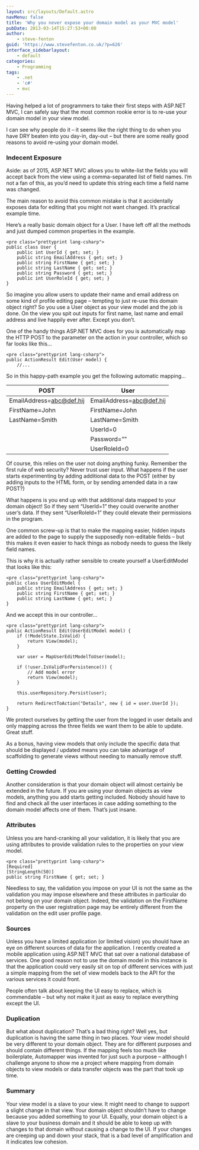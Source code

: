 ```yaml
---
layout: src/layouts/Default.astro
navMenu: false
title: 'Why you never expose your domain model as your MVC model'
pubDate: 2013-03-14T15:27:53+00:00
author:
    - steve-fenton
guid: 'https://www.stevefenton.co.uk/?p=626'
interface_sidebarlayout:
    - default
categories:
    - Programming
tags:
    - .net
    - 'c#'
    - mvc
---
```


Having helped a lot of programmers to take their first steps with ASP.NET MVC, I can safely say that the most common rookie error is to re-use your domain model in your view model.

I can see why people do it – it seems like the right thing to do when you have DRY beaten into you day-in, day-out – but there are some really good reasons to avoid re-using your domain model.

### Indecent Exposure

Aside: as of 2015, ASP.NET MVC allows you to white-list the fields you will accept back from the view using a comma-separated list of field names. I’m not a fan of this, as you’d need to update this string each time a field name was changed.

The main reason to avoid this common mistake is that it accidentally exposes data for editing that you might not want changed. It’s practical example time.

Here’s a really basic domain object for a User. I have left off all the methods and just dumped common properties in the example.

```
<pre class="prettyprint lang-csharp">
public class User {
    public int UserId { get; set; }
    public string EmailAddress { get; set; }
    public string FirstName { get; set; }
    public string LastName { get; set; }
    public string Password { get; set; }
    public int UserRoleId { get; set; }
}
```
So imagine you allow users to update their name and email address on some kind of profile editing page – tempting to just re-use this domain object right? So you use a User object as your view model and the job is done. On the view you spit out inputs for first name, last name and email address and live happily ever after. Except you don’t.

One of the handy things ASP.NET MVC does for you is automatically map the HTTP POST to the parameter on the action in your controller, which so far looks like this…

```
<pre class="prettyprint lang-csharp">
public ActionResult Edit(User model) {
    //...
```
So in this happy-path example you get the following automatic mapping…

| POST | User |
|---|---|
| EmailAddress=abc@def.hij | EmailAddress=abc@def.hij |
| FirstName=John | FirstName=John |
| LastName=Smith | LastName=Smith |
|  | UserId=0 |
|  | Password=”” |
|  | UserRoleId=0 |

Of course, this relies on the user not doing anything funky. Remember the first rule of web security? Never trust user input. What happens if the user starts experimenting by adding additional data to the POST (either by adding inputs to the HTML form, or by sending amended data in a raw POST?)

What happens is you end up with that additional data mapped to your domain object! So if they sent “UserId=1” they could overwrite another user’s data. If they sent “UserRoleId=1” they could elevate their permissions in the program.

One common screw-up is that to make the mapping easier, hidden inputs are added to the page to supply the supposedly non-editable fields – but this makes it even easier to hack things as nobody needs to guess the likely field names.

This is why it is actually rather sensible to create yourself a UserEditModel that looks like this:

```
<pre class="prettyprint lang-csharp">
public class UserEditModel {
    public string EmailAddress { get; set; }
    public string FirstName { get; set; }
    public string LastName { get; set; }
}
```
And we accept this in our controller…

```
<pre class="prettyprint lang-csharp">
public ActionResult Edit(UserEditModel model) {
    if (!ModelState.IsValid) {
        return View(model);
    }
    
    var user = MapUserEditModelToUser(model);
    
    if (!user.IsValidForPersistence()) {
        // Add model error
        return View(model);
    }
    
    this.userRepository.Persist(user);
    
    return RedirectToAction("Details", new { id = user.UserId });
}
```
We protect ourselves by getting the user from the logged in user details and only mapping across the three fields we want them to be able to update. Great stuff.

As a bonus, having view models that only include the specific data that should be displayed / updated means you can take advantage of scaffolding to generate views without needing to manually remove stuff.

### Getting Crowded

Another consideration is that your domain object will almost certainly be extended in the future. If you are using your domain objects as view models, anything you add starts getting included. Nobody should have to find and check all the user interfaces in case adding something to the domain model affects one of them. That’s just insane.

### Attributes

Unless you are hand-cranking all your validation, it is likely that you are using attributes to provide validation rules to the properties on your view model.

```
<pre class="prettyprint lang-csharp">
[Required]
[StringLength(50)]
public string FirstName { get; set; }
```
Needless to say, the validation you impose on your UI is not the same as the validation you may impose elsewhere and these attributes in particular do not belong on your domain object. Indeed, the validation on the FirstName property on the user registration page may be entirely different from the validation on the edit user profile page.

### Sources

Unless you have a limited application (or limited vision) you should have an eye on different sources of data for the application. I recently created a mobile application using ASP.NET MVC that sat over a national database of services. One good reason not to use the domain model in this instance is that the application could very easily sit on top of different services with just a simple mapping from the set of view models back to the API for the various services it could front.

People often talk about keeping the UI easy to replace, which is commendable – but why not make it just as easy to replace everything except the UI.

### Duplication

But what about duplication? That’s a bad thing right? Well yes, but duplication is having the same thing in two places. Your view model should be very different to your domain object. They are for different purposes and should contain different things. If the mapping feels too much like boilerplate, Automapper was invented for just such a purpose – although I challenge anyone to show me a project where mapping from domain objects to view models or data transfer objects was the part that took up time.

### Summary

Your view model is a slave to your view. It might need to change to support a slight change in that view. Your domain object shouldn’t have to change because you added something to your UI. Equally, your domain object is a slave to your business domain and it should be able to keep up with changes to that domain without causing a change to the UI. If your changes are creeping up and down your stack, that is a bad level of amplification and it indicates low cohesion.